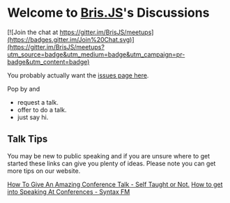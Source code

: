 # Welcome to [Bris.JS](https://brisjs.org/#present)'s Discussions #

[![Join the chat at https://gitter.im/BrisJS/meetups](https://badges.gitter.im/Join%20Chat.svg)](https://gitter.im/BrisJS/meetups?utm_source=badge&utm_medium=badge&utm_campaign=pr-badge&utm_content=badge)

You probably actually want the [issues page here](https://github.com/BrisJS/meetups/issues).

Pop by and
* request a talk.
* offer to do a talk.
* just say hi.

## Talk Tips ##

You may be new to public speaking and if you are unsure where to get started these links can give you plenty of ideas. Please note you can get more tips on our website.  

[How To Give An Amazing Conference Talk - Self Taught or Not.](https://www.selftaughtornot.com/episodes/how-to-give-an-amazing-conference-talk)
[How to get into Speaking At Conferences - Syntax FM](https://dev.to/syntax/how-to-get-into-speaking-at-conferences)
